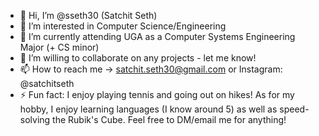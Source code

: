- 👋 Hi, I’m @sseth30 (Satchit Seth)
- 👀 I’m interested in Computer Science/Engineering
- 🌱 I’m currently attending UGA as a Computer Systems Engineering Major (+ CS minor)
- 💞️ I’m willing to collaborate on any projects - let me know!
- 📫 How to reach me -> satchit.seth30@gmail.com or Instagram: @satchitseth
- ⚡ Fun fact: I enjoy playing tennis and going out on hikes! As for my hobby, I enjoy learning languages (I know around 5) as well as speed-solving the Rubik's Cube. Feel free to DM/email me for anything!


